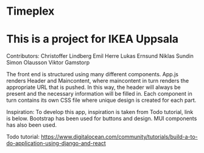 # Timeplex
# This is a project for IKEA Uppsala

Contributors:
Christoffer Lindberg
Emil Herre
Lukas Ernsund
Niklas Sundin
Simon Olausson
Viktor Gamstorp

The front end is structured using many different components. App.js renders Header and Maincontent, where maincontent in turn renders the appropriate URL that is pushed. In this way, the header will always be present and the necessary information will be filled in. Each component in turn contains its own CSS file where unique design is created for each part.


Inspiration:
To develop this app, inspiration is taken from Todo tutorial, link is below.
Bootstrap has been used for buttons and design.
MUI components has also been used.

Todo tutorial: https://www.digitalocean.com/community/tutorials/build-a-to-do-application-using-django-and-react
